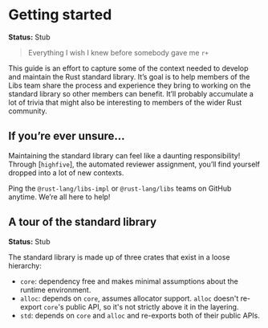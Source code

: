 # Getting started

**Status:** Stub

> Everything I wish I knew before somebody gave me `r+`

This guide is an effort to capture some of the context needed to develop and maintain the Rust standard library. It’s goal is to help members of the Libs team share the process and experience they bring to working on the standard library so other members can benefit. It’ll probably accumulate a lot of trivia that might also be interesting to members of the wider Rust community.

## If you’re ever unsure…

Maintaining the standard library can feel like a daunting responsibility! Through [`highfive`], the automated reviewer assignment, you’ll find yourself dropped into a lot of new contexts.

Ping the `@rust-lang/libs-impl` or `@rust-lang/libs` teams on GitHub anytime. We’re all here to help!

## A tour of the standard library

**Status:** Stub

The standard library is made up of three crates that exist in a loose hierarchy:

- `core`: dependency free and makes minimal assumptions about the runtime environment.
- `alloc`: depends on `core`, assumes allocator support. `alloc` doesn't re-export `core`'s public API, so it's not strictly above it in the layering.
- `std`: depends on `core` and `alloc` and re-exports both of their public APIs.

